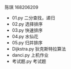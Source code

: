 陈琪 168206209

 - 01.py 二分查找，递归
 - 02.py 选择排序
 - 03.py 快速排序
 - 04.py 水仙花
 - 05.py 归并排序
 - Dijkstra.py 狄克斯特拉算法
 - danci.py 上机作业
 - 考试题.py 考试题
